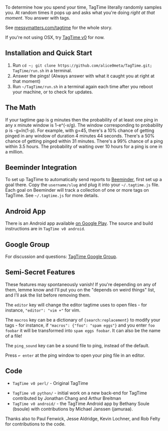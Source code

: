 To determine how you spend your time, TagTime literally randomly samples you. At random times it pops up and asks what you're doing *right at that moment*. You answer with tags.

See [messymatters.com/tagtime](http://messymatters.com/tagtime) for the whole story.

If you're not using OSX, try [TagTime v0](https://github.com/alice0meta/TagTime/tree/master/TagTime%20v0%20perl) for now.

## Installation and Quick Start

1. Run `cd ~; git clone https://github.com/alice0meta/TagTime.git; TagTime/run.sh` in a terminal.
1. Answer the pings! (Always answer with what it caught you at right at that moment)
1. Run `~/TagTime/run.sh` in a terminal again each time after you reboot your machine, or to check for updates.

## The Math

If your tagtime gap is g minutes then the probability of at least one ping in any x minute window is 1-e^(-x/g).
The window corresponding to probability p is -g×ln(1-p).
For example, with g=45, there's a 10% chance of getting pinged in any window of duration 4 minutes 44 seconds.
There's a 50% chance of getting pinged within 31 minutes.
There's a 99% chance of a ping within 3.5 hours.
The probability of waiting over 10 hours for a ping is one in a million.

## Beeminder Integration

To set up TagTime to automatically send reports to [Beeminder](http://www.beeminder.com/), first set up a goal there. Copy the `username/slug` and plug it into your `~/.tagtime.js` file.
Each goal on Beeminder will track a collection of one or more tags on TagTime. See `~/.tagtime.js` for more details.

## Android App

There is an Android app available [on Google Play](https://play.google.com/store/apps/details?id=bsoule.tagtime).
The source and build instructions are in `TagTime v0 android`.

## Google Group

For discussion and questions: [TagTime Google Group](https://groups.google.com/forum/?fromgroups#!forum/tagtime).

## Semi-Secret Features

These features may spontaneously vanish! If you're depending on any of them, lemme know and I'll put you on the "depends on weird things" list, and I'll ask the list before removing them.
<!-- 
current "depends on weird things" list: danny

How to make the tagtime daemon automatically start on bootup in OSX:

sudo ln -s /path/to/tagtimed.pl /Library/StartupItems/tagtimed.pl
 -->
The `editor` key will change the editor tagtime uses to open files - for instance, `"editor": "vim +"` for vim.

The `macros` key can be a dictionary of `{search:replacement}` to modify your tags - for instance, if `"macros": {"foo": "spam eggs"}` and you enter `foo foobar` it will be transformed into `spam eggs foobar`. It can also be the name of a file!

The `ping_sound` key can be a sound file to ping, instead of the default.

Press `↩ enter` at the ping window to open your ping file in an editor.

## Code

<!-- * `tagtime.js` - desktop daemon, beeminder synchonization, pingfile merging
* `ping-nw/` - node-webkit gui
* `run.sh` - installs dependencies the first time, runs `tagtime.js` as a daemon with own arguments
* `stop.sh` - stops existing instances of the daemon
* `settings.js` - template for user-specific settings -->

* `TagTime v0 perl/` - Original TagTime

<!-- by ... who? -->

* `TagTime v0 python/` - initial work on a new back-end for TagTime contributed by Jonathan Chang and Arthur Breitman
* `TagTime v0 android/` - the TagTime Android app by Bethany Soule (bsoule) with contributions by Michael Janssen (jamuraa).

Thanks also to Paul Fenwick, Jesse Aldridge, Kevin Lochner, and Rob Felty for contributions to the code.

<!-- The script directory contains various scripts we've used, like for various games and contests and commitment contracts and whatnot.
Basically, incentive schemes for getting ourselves to procrastinate less.
We view TagTime as the foundation for all such lifehacks, since it's a way to guarantee you always have data on where your time is going.
It's hard to flake out on reporting to TagTime since it actively pings you.
You can be perfectly passive - just responding when prompted.
That's why we call it "time-tracking for space cadets". -->